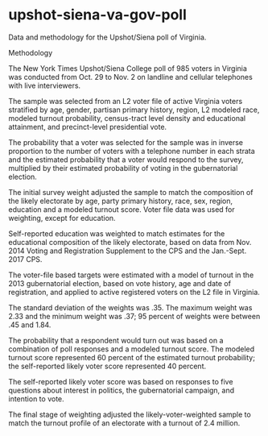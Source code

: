 # upshot-siena-va-gov-poll
Data and methodology for the Upshot/Siena poll of Virginia.

Methodology

The New York Times Upshot/Siena College poll of 985 voters in Virginia was conducted from Oct. 29 to Nov. 2 on landline and cellular telephones with live interviewers. 

The sample was selected from an L2 voter file of active Virginia voters stratified by age, gender, partisan primary history, region, L2 modeled race, modeled turnout probability, census-tract level density and educational attainment, and precinct-level presidential vote. 

The probability that a voter was selected for the sample was in inverse proportion to the number of voters with a telephone number in each strata and the estimated probability that a voter would respond to the survey, multiplied by their estimated probability of voting in the gubernatorial election. 

The initial survey weight adjusted the sample to match the composition of the likely electorate by age, party primary history, race, sex, region, education and a modeled turnout score. Voter file data was used for weighting, except for education.

Self-reported education was weighted to match estimates for the educational composition of the likely electorate, based on data from Nov. 2014 Voting and Registration Supplement to the CPS and the Jan.-Sept. 2017 CPS.

The voter-file based targets were estimated with a model of turnout in the 2013 gubernatorial election, based on vote history, age and date of registration, and applied to active registered voters on the L2 file in Virginia. 

The standard deviation of the weights was .35. The maximum weight was 2.33 and the minimum weight was .37; 95 percent of weights were between .45 and 1.84. 

The probability that a respondent would turn out was based on a combination of poll responses and a modeled turnout score. The modeled turnout score represented 60 percent of the estimated turnout probability; the self-reported likely voter score represented 40 percent. 

The self-reported likely voter score was based on responses to five questions about interest in politics, the gubernatorial campaign, and intention to vote. 

The final stage of weighting adjusted the likely-voter-weighted sample to match the turnout profile of an electorate with a turnout of 2.4 million. 




